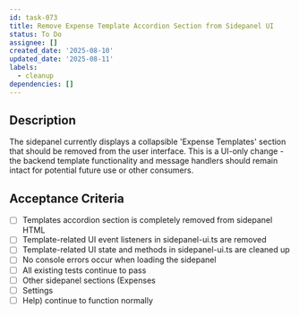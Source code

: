 ```yaml
---
id: task-073
title: Remove Expense Template Accordion Section from Sidepanel UI
status: To Do
assignee: []
created_date: '2025-08-10'
updated_date: '2025-08-11'
labels:
  - cleanup
dependencies: []
---
```


## Description

The sidepanel currently displays a collapsible 'Expense Templates' section that should be removed from the user interface. This is a UI-only change - the backend template functionality and message handlers should remain intact for potential future use or other consumers.

## Acceptance Criteria

- [ ] Templates accordion section is completely removed from sidepanel HTML
- [ ] Template-related UI event listeners in sidepanel-ui.ts are removed
- [ ] Template-related UI state and methods in sidepanel-ui.ts are cleaned up
- [ ] No console errors occur when loading the sidepanel
- [ ] All existing tests continue to pass
- [ ] Other sidepanel sections (Expenses
- [ ] Settings
- [ ] Help) continue to function normally
